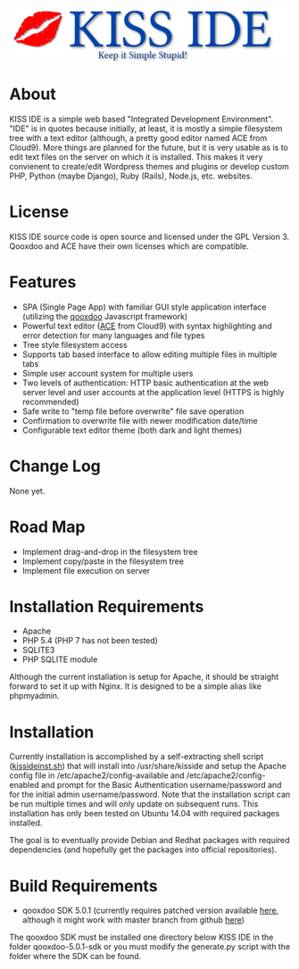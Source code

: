 ![KISS IDE](source/resource/kisside/kisside_background.png "KISS IDE Logo")

# About

KISS IDE is a simple web based "Integrated Development Environment".  "IDE" is in quotes because initially, at least, it is mostly a simple
filesystem tree with a text editor (although, a pretty good editor named ACE from Cloud9).  More things are planned for the future, but it is 
very usable as is to edit text files on the server on which it is installed.  This makes it very convienent to create/edit Wordpress themes and plugins
or develop custom PHP, Python (maybe Django), Ruby (Rails), Node.js, etc. websites.

# License

KISS IDE source code is open source and licensed under the GPL Version 3.  Qooxdoo and ACE have their own licenses which are compatible.

# Features

* SPA (Single Page App) with familiar GUI style application interface (utilizing the [qooxdoo](http://qooxdoo.org) Javascript framework)
* Powerful text editor ([ACE](https://ace.c9.io) from Cloud9) with syntax highlighting and error detection for many languages and file types
* Tree style filesystem access
* Supports tab based interface to allow editing multiple files in multiple tabs
* Simple user account system for multiple users
* Two levels of authentication: HTTP basic authentication at the web server level and user accounts at the application level (HTTPS is highly recommended)
* Safe write to "temp file before overwrite" file save operation 
* Confirmation to overwrite file with newer modification date/time
* Configurable text editor theme (both dark and light themes)

# Change Log

None yet.

# Road Map

* Implement drag-and-drop in the filesystem tree
* Implement copy/paste in the filesystem tree
* Implement file execution on server

# Installation Requirements

* Apache
* PHP 5.4 (PHP 7 has not been tested)
* SQLITE3
* PHP SQLITE module

Although the current installation is setup for Apache, it should be straight forward to set it up with Nginx.  It is designed to be a simple alias like
phpmyadmin.

# Installation

Currently installation is accomplished by a self-extracting shell script ([kissideinst.sh](kissideinst.sh)) that will install into /usr/share/kisside and
setup the Apache config file in /etc/apache2/config-available and /etc/apache2/config-enabled and prompt for the Basic Authentication username/password and 
for the initial admin username/password.  Note that the installation script can be run multiple times and will only update on subsequent runs.  This installation
has only been tested on Ubuntu 14.04 with required packages installed.

The goal is to eventually provide Debian and Redhat packages with required dependencies (and hopefully get the packages into official repositories).

# Build Requirements

* qooxdoo SDK 5.0.1 (currently requires patched version available [here](qooxdoo-5.0.1-sdk.tgz), although it might work with master branch from github [here](https://github.com/qooxdoo/qooxdoo))

The qooxdoo SDK must be installed one directory below KISS IDE in the folder qooxdoo-5.0.1-sdk or you must modify the generate.py script with the folder where the SDK can be found.